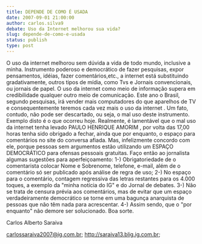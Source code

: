 ```yaml
---
title: DEPENDE DE COMO É USADA
date: 2007-09-01 21:00:00
author: carlos.silva9
debate: Uso da Internet melhorou sua vida?
slug: depende-de-como-e-usada
status: publish 
type: post
---
```


O uso da internet melhorou sem dúvida a vida de todo mundo, inclusive a minha. Instrumento poderoso e democrático de fazer pesquisas, expor pensamentos, idéias, fazer comentários,etc., a internet está substituindo gradativamente, outros tipos de mídia, como Tvs e Jornais convencionais, ou jornais de papel. O uso da internet como meio de informação supera em credibilidade qualquer outro meio de comunicação. Este ano o Brasil, segundo pesquisas, irá vender mais computadores do que aparelhos de TV e consequentemente teremos cada vez mais o uso da internet . Um fato, contudo, não pode ser descartado, ou seja, o mal uso deste instrumento. Exemplo disto é o que ocorreu hoje. Realmente, é lamentável que o mal uso da internet tenha levado PAULO HENRIQUE AMORIM , por volta das 17,00 horas tenha sido obrigado a fechar, ainda que por enquanto, o espaço para comentários no site do conversa afiada. Mas, infelizmente concordo com ele, porque pessoas sem argumentos estão utilizando um ESPAÇO DEMOCRÁTICO para ofensas pessoais gratuitas. Faço então ao jornalista algumas sugestões para aperfeiçoamento: 1-) Obrigatoriedade de o comentarista colocar Nome e Sobrenome, telefone, e-mail, além de o comentário só ser publicado após análise de regra de uso; 2-) No espaço para o comentário, contagem regressiva das letras restantes para os 4.000 toques, a exemplo da "minha notícia do IG" e do Jornal de debates. 3-) Não se trata de censura prévia aos comentários, mas de evitar que um espaço verdadeiramente democrático se torne em uma bagunça anarquista de pessoas que não têm nada para acrescentar. 4-) Assim sendo, que o "por enquanto" não demore ser solucionado. Boa sorte.   

Carlos Alberto Saraiva  

 carlossaraiva2007@ig.com.br; http://saraiva13.blig.ig.com.br;
